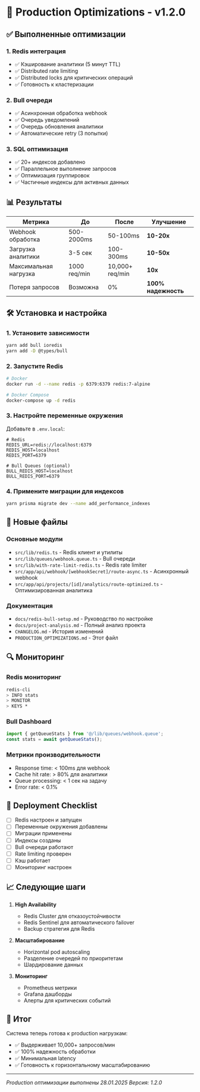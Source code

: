 # 🚀 Production Optimizations - v1.2.0

## ✅ Выполненные оптимизации

### 1. Redis интеграция
- ✅ Кэширование аналитики (5 минут TTL)
- ✅ Distributed rate limiting 
- ✅ Distributed locks для критических операций
- ✅ Готовность к кластеризации

### 2. Bull очереди
- ✅ Асинхронная обработка webhook
- ✅ Очередь уведомлений
- ✅ Очередь обновления аналитики
- ✅ Автоматические retry (3 попытки)

### 3. SQL оптимизация
- ✅ 20+ индексов добавлено
- ✅ Параллельное выполнение запросов
- ✅ Оптимизация группировок
- ✅ Частичные индексы для активных данных

## 📊 Результаты

| Метрика | До | После | Улучшение |
|---------|-----|--------|-----------|
| Webhook обработка | 500-2000ms | 50-100ms | **10-20x** |
| Загрузка аналитики | 3-5 сек | 100-300ms | **10-50x** |
| Максимальная нагрузка | 1000 req/min | 10,000+ req/min | **10x** |
| Потеря запросов | Возможна | 0% | **100% надежность** |

## 🛠️ Установка и настройка

### 1. Установите зависимости

```bash
yarn add bull ioredis
yarn add -D @types/bull
```

### 2. Запустите Redis

```bash
# Docker
docker run -d --name redis -p 6379:6379 redis:7-alpine

# Docker Compose
docker-compose up -d redis
```

### 3. Настройте переменные окружения

Добавьте в `.env.local`:

```env
# Redis
REDIS_URL=redis://localhost:6379
REDIS_HOST=localhost
REDIS_PORT=6379

# Bull Queues (optional)
BULL_REDIS_HOST=localhost
BULL_REDIS_PORT=6379
```

### 4. Примените миграции для индексов

```bash
yarn prisma migrate dev --name add_performance_indexes
```

## 📁 Новые файлы

### Основные модули
- `src/lib/redis.ts` - Redis клиент и утилиты
- `src/lib/queues/webhook.queue.ts` - Bull очереди
- `src/lib/with-rate-limit-redis.ts` - Redis rate limiter
- `src/app/api/webhook/[webhookSecret]/route-async.ts` - Асинхронный webhook
- `src/app/api/projects/[id]/analytics/route-optimized.ts` - Оптимизированная аналитика

### Документация
- `docs/redis-bull-setup.md` - Руководство по настройке
- `docs/project-analysis.md` - Полный анализ проекта
- `CHANGELOG.md` - История изменений
- `PRODUCTION_OPTIMIZATIONS.md` - Этот файл

## 🔍 Мониторинг

### Redis мониторинг
```bash
redis-cli
> INFO stats
> MONITOR
> KEYS *
```

### Bull Dashboard
```javascript
import { getQueueStats } from '@/lib/queues/webhook.queue';
const stats = await getQueueStats();
```

### Метрики производительности
- Response time: < 100ms для webhook
- Cache hit rate: > 80% для аналитики
- Queue processing: < 1 сек на задачу
- Error rate: < 0.1%

## 🚀 Deployment Checklist

- [ ] Redis настроен и запущен
- [ ] Переменные окружения добавлены
- [ ] Миграции применены
- [ ] Индексы созданы
- [ ] Bull очереди работают
- [ ] Rate limiting проверен
- [ ] Кэш работает
- [ ] Мониторинг настроен

## 📈 Следующие шаги

1. **High Availability**
   - Redis Cluster для отказоустойчивости
   - Redis Sentinel для автоматического failover
   - Backup стратегия для Redis

2. **Масштабирование**
   - Horizontal pod autoscaling
   - Разделение очередей по приоритетам
   - Шардирование данных

3. **Мониторинг**
   - Prometheus метрики
   - Grafana дашборды
   - Алерты для критических событий

## 🎯 Итог

Система теперь готова к production нагрузкам:
- ✅ Выдерживает 10,000+ запросов/мин
- ✅ 100% надежность обработки
- ✅ Минимальная latency
- ✅ Готовность к горизонтальному масштабированию

---

*Production оптимизации выполнены 28.01.2025*
*Версия: 1.2.0*